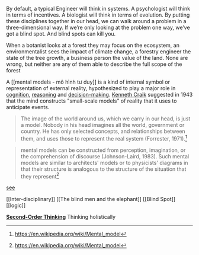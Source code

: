 By default, a typical Engineer will think in systems. A psychologist will think in terms of incentives. A biologist will think in terms of evolution. By putting these disciplines together in our head, we can walk around a problem in a three-dimensional way. If we’re only looking at the problem one way, we’ve got a blind spot. And blind spots can kill you.

When a botanist looks at a forest they may focus on the ecosystem, an environmentalist sees the impact of climate change, a forestry engineer the state of the tree growth, a business person the value of the land. None are wrong, but neither are any of them able to describe the full scope of the forest

A [[mental models - mô hình tư duy]] is a kind of internal symbol or representation of external reality, hypothesized to play a major role in [cognition](https://en.wikipedia.org/wiki/Cognition "Cognition"), [reasoning](https://en.wikipedia.org/wiki/Reasoning "Reasoning") and [decision-making](https://en.wikipedia.org/wiki/Decision-making "Decision-making"). [Kenneth Craik](https://en.wikipedia.org/wiki/Kenneth_Craik "Kenneth Craik") suggested in 1943 that the mind constructs "small-scale models" of reality that it uses to anticipate events.

> The image of the world around us, which we carry in our head, is just a model. Nobody in his head imagines all the world, government or country. He has only selected concepts, and relationships between them, and uses those to represent the real system (Forrester, 1971).[^1]

> mental models can be constructed from perception, imagination, or the comprehension of discourse (Johnson-Laird, 1983). Such mental models are similar to architects' models or to physicists' diagrams in that their structure is analogous to the structure of the situation that they represent[^2]

[see](https://fs.blog/mental-models/[[what_are_mental_models]])

[[Inter-disciplinary]]
[[The blind men and the elephant]]
[[Blind Spot]]
[[logic]]

**[Second-Order Thinking](https://fs.blog/2016/04/second-order-thinking/)**
Thinking holistically
[^1]: https://en.wikipedia.org/wiki/Mental_model
[^2]: https://en.wikipedia.org/wiki/Mental_model